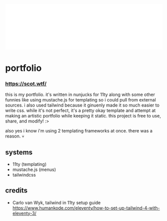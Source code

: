 ![logo](./source/assets/scot.svg)
# portfolio
### https://scot.wtf/
this is my portfolio. it's written in nunjucks for 11ty along with some other funnies like using mustache.js for templating so i could pull from external sources. i also used tailwind because it ginuenly made it so much easier to write css. while it's not perfect, it's a pretty okay template and attempt at making an artistic portfolio while keeping it static. this project is free to use, share, and modify! :>

also yes i know i'm using 2 templating frameworks at once. there was a reason. 💀

## systems
- 11ty (templating)
- mustache.js (menus)
- tailwindcss

## credits
- Carlo van Wyk, tailwind in 11ty setup guide https://www.humankode.com/eleventy/how-to-set-up-tailwind-4-with-eleventy-3/